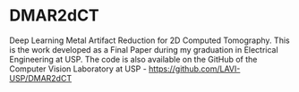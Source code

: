 # DMAR2dCT
Deep Learning Metal Artifact Reduction for 2D Computed Tomography. This is the work developed as a Final Paper during my graduation in Electrical Engineering at USP. The code is also available on the GitHub of the Computer Vision Laboratory at USP - https://github.com/LAVI-USP/DMAR2dCT
